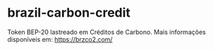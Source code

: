 # brazil-carbon-credit
Token BEP-20 lastreado em Créditos de Carbono. Mais informações disponíveis em: https://brzco2.com/
